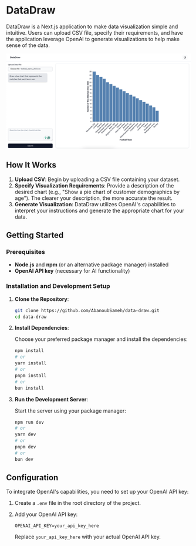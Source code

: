 
# DataDraw

DataDraw is a Next.js application to make data visualization simple and intuitive. Users can upload CSV file, specify their requirements, and have the application leverage OpenAI to generate visualizations to help make sense of the data.

![alt text](./public/Data%20draw.png)

## How It Works

1. **Upload CSV**: Begin by uploading a CSV file containing your dataset.
2. **Specify Visualization Requirements**: Provide a description of the desired chart (e.g., "Show a pie chart of customer demographics by age"). The clearer your description, the more accurate the result.
3. **Generate Visualization**: DataDraw utilizes OpenAI's capabilities to interpret your instructions and generate the appropriate chart for your data.

## Getting Started

### Prerequisites

- **Node.js** and **npm** (or an alternative package manager) installed
- **OpenAI API key** (necessary for AI functionality)

### Installation and Development Setup

1. **Clone the Repository**:

   ```bash
   git clone https://github.com/AbanoubSameh/data-draw.git
   cd data-draw
   ```

2. **Install Dependencies**:

   Choose your preferred package manager and install the dependencies:

   ```bash
   npm install
   # or
   yarn install
   # or
   pnpm install
   # or
   bun install
   ```

3. **Run the Development Server**:

   Start the server using your package manager:

   ```bash
   npm run dev
   # or
   yarn dev
   # or
   pnpm dev
   # or
   bun dev
   ```

## Configuration

To integrate OpenAI's capabilities, you need to set up your OpenAI API key:

1. Create a `.env` file in the root directory of the project.
2. Add your OpenAI API key:

   ```
   OPENAI_API_KEY=your_api_key_here
   ```

   Replace `your_api_key_here` with your actual OpenAI API key.
